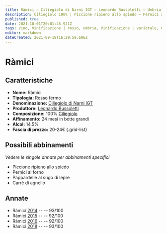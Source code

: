 ```yaml
---
title: Ràmici – Ciliegiolo di Narni IGT – Leonardo Bussoletti – Umbria (IT) – 20-24€ – 5★
description: Ciliegiolo 100% | Piccione ripieno allo spiedo – Pernici al forno – Pappardelle al sugo di lepre – Carrè di agnello
published: true
date: 2021-10-01T20:01:45.921Z
tags: vino, Vinificazione | rosso, umbria, Vinificazione | varietale, Ciliegiolo, Vinificazione | fermo, Valutazioni | 5 stelle, Pappardelle al sugo di lepre, Piccione ripieno allo spiedo, Pernici al forno, Alimento | agnello, Alimento-dettagli | carrè, Cottura | al forno, Prezzi | 20-24€
editor: markdown
dateCreated: 2021-09-18T16:29:59.606Z
---
```


# Ràmici

## Caratteristiche
- **Nome:** Ràmici
- **Tipologia:** Rosso fermo
- **Denominazione:** [Ciliegiolo di Narni IGT](/denominazioni/Italia/Umbria/IGT/Ciliegiolo-di-Narni) 
- **Produttore:** [Leonardo Bussoletti](/produttori/Italia/Umbria/Leonardo-Bussoletti) 
- **Composizione:** 100% [Ciliegiolo](/vitigni/Italia/bacca-nera/ciliegiolo) 
- **Affinamento:** 24 mesi in botte grandi 
- **Alcol:** 14.5%
- **Fascia di prezzo:** 20-24€
{.grid-list}




## Possibili abbinamenti
*Vedere le singole annate per abbinamenti specifici*

- Piccione ripieno allo spiedo
- Pernici al forno
- Pappardelle al sugo di lepre 
- Carrè di agnello 


## Annate
- Ràmici [2014](vini/Italia/Umbria/Leonardo-Bussoletti/Ramici/2014) -- <span class="star-5"></span> -- 93/100
- Ràmici [2015](vini/Italia/Umbria/Leonardo-Bussoletti/Ramici/2015) -- <span class="star-5"></span> -- 92/100
- Ràmici [2016](vini/Italia/Umbria/Leonardo-Bussoletti/Ramici/2016) -- <span class="star-5"></span> -- 92/100
- Ràmici [2018](vini/Italia/Umbria/Leonardo-Bussoletti/Ramici/2018) -- <span class="star-5"></span> -- 93/100
